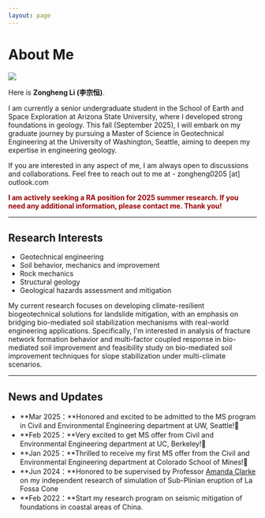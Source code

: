 ```yaml
---
layout: page
---
```


# About Me

<img src="https://Royleezh.github.io/pfp2.jpg" class="floatpic">

Here is **Zongheng Li (李宗恒)**.<br>

I am currently a senior undergraduate student in the School of Earth and Space Exploration at Arizona State University, where I developed strong foundations in geology. This fall (September 2025), I will embark on my graduate journey by pursuing a Master of Science in Geotechnical Engineering at the University of Washington, Seattle, aiming to deepen my expertise in engineering geology.

If you are interested in any aspect of me, I am always open to discussions and collaborations. Feel free to reach out to me at - zongheng0205 [at] outlook.com

**<font color="#990000">I am actively seeking a RA position for 2025 summer research. If you need any additional information, please contact me. Thank you!</font>**

---

## Research Interests

- Geotechnical engineering
- Soil behavior, mechanics and improvement
- Rock mechanics
- Structural geology
- Geological hazards assessment and mitigation

My current research focuses on developing climate-resilient biogeotechnical solutions for landslide mitigation, with an emphasis on bridging bio-mediated soil stabilization mechanisms with real-world engineering applications. Specifically, I'm interested in analysis of fracture network formation behavior and multi-factor coupled response in bio-mediated soil improvement and feasibility study on bio-mediated soil improvement techniques for slope stabilization under multi-climate scenarios.

---

## News and Updates

- **Mar 2025：**Honored and excited to be admitted to the MS program in Civil and Environmental Engineering department at UW, Seattle!🎉
- **Feb 2025：**Very excited to get MS offer from Civil and Environmental Engineering department at UC, Berkeley!🎉
- **Jan 2025：**Thrilled to receive my first MS offer from the Civil and Environmental Engineering department at Colorado School of Mines!🎉
- **Jun 2024：**Honored to be supervised by Professor [Amanda Clarke](https://search.asu.edu/profile/499877) on my independent research of simulation of Sub-Plinian eruption of La Fossa Cone  
- **Feb 2022：**Start my research program on seismic mitigation of foundations in coastal areas of China.
<br>


